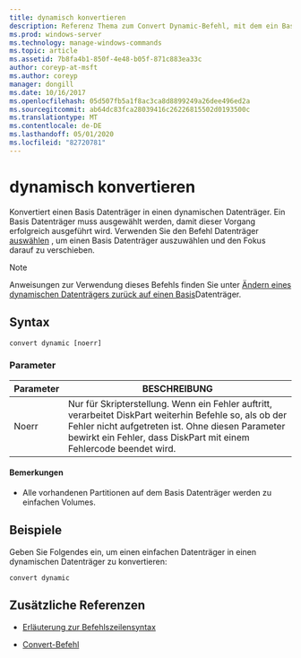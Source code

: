 ```yaml
---
title: dynamisch konvertieren
description: Referenz Thema zum Convert Dynamic-Befehl, mit dem ein Basis Datenträger in einen dynamischen Datenträger konvertiert wird.
ms.prod: windows-server
ms.technology: manage-windows-commands
ms.topic: article
ms.assetid: 7b8fa4b1-850f-4e48-b05f-871c883ea33c
author: coreyp-at-msft
ms.author: coreyp
manager: dongill
ms.date: 10/16/2017
ms.openlocfilehash: 05d507fb5a1f8ac3ca8d8899249a26dee496ed2a
ms.sourcegitcommit: ab64dc83fca28039416c26226815502d0193500c
ms.translationtype: MT
ms.contentlocale: de-DE
ms.lasthandoff: 05/01/2020
ms.locfileid: "82720781"
---
```

# <a name="convert-dynamic"></a>dynamisch konvertieren

Konvertiert einen Basis Datenträger in einen dynamischen Datenträger. Ein Basis Datenträger muss ausgewählt werden, damit dieser Vorgang erfolgreich ausgeführt wird. Verwenden Sie den Befehl Datenträger [auswählen](select-disk.md) , um einen Basis Datenträger auszuwählen und den Fokus darauf zu verschieben.

> [!NOTE]
> Anweisungen zur Verwendung dieses Befehls finden Sie unter [Ändern eines dynamischen Datenträgers zurück auf einen Basis](https://docs.microsoft.com/previous-versions/windows/it-pro/windows-server-2008-R2-and-2008/cc755238(v=ws.11))Datenträger.

## <a name="syntax"></a>Syntax

```
convert dynamic [noerr]
```

### <a name="parameters"></a>Parameter

| Parameter | BESCHREIBUNG |
| --------- | ----------- |
| Noerr | Nur für Skripterstellung. Wenn ein Fehler auftritt, verarbeitet DiskPart weiterhin Befehle so, als ob der Fehler nicht aufgetreten ist. Ohne diesen Parameter bewirkt ein Fehler, dass DiskPart mit einem Fehlercode beendet wird. |

#### <a name="remarks"></a>Bemerkungen

- Alle vorhandenen Partitionen auf dem Basis Datenträger werden zu einfachen Volumes.

## <a name="examples"></a>Beispiele

Geben Sie Folgendes ein, um einen einfachen Datenträger in einen dynamischen Datenträger zu konvertieren:

```
convert dynamic
```

## <a name="additional-references"></a>Zusätzliche Referenzen

- [Erläuterung zur Befehlszeilensyntax](command-line-syntax-key.md)

- [Convert-Befehl](convert.md)
